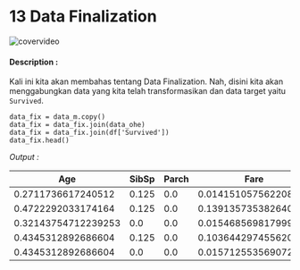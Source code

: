 # 13 Data Finalization

![covervideo](http://bit.ly/makeaicovervideo)

#### **Description :**
Kali ini kita akan membahas tentang Data Finalization. Nah, disini kita akan menggabungkan data yang kita telah transformasikan dan data target yaitu ```Survived```.  

```
data_fix = data_m.copy()
data_fix = data_fix.join(data_ohe)
data_fix = data_fix.join(df['Survived'])
data_fix.head()
```
*Output :*

| Age                 | SibSp | Parch | Fare                 | Pclassnew | Sexnew | Embarkednew | Survived |
|---------------------|-------|-------|----------------------|-----------|--------|-------------|----------|
| 0.2711736617240512  | 0.125 | 0.0   | 0.014151057562208049 | 2         | 1      | 2           | 0        |
| 0.4722292033174164  | 0.125 | 0.0   | 0.13913573538264068  | 0         | 0      | 0           | 1        |
| 0.32143754712239253 | 0.0   | 0.0   | 0.015468569817999833 | 2         | 0      | 2           | 1        |
| 0.4345312892686604  | 0.125 | 0.0   | 0.10364429745562033  | 0         | 0      | 2           | 1        |
| 0.4345312892686604  | 0.0   | 0.0   | 0.015712553569072387 | 2         | 1      | 2           | 0        |
